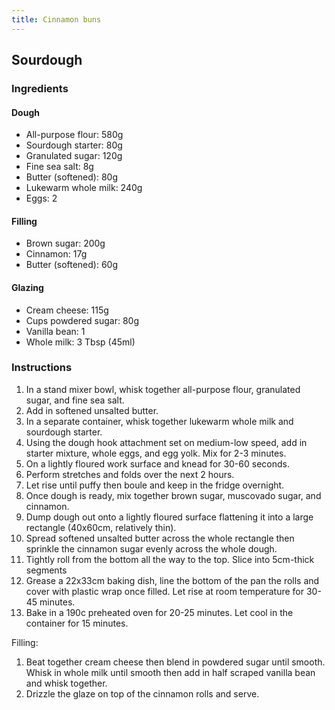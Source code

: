 ```yaml
---
title: Cinnamon buns
---
```


## Sourdough

### Ingredients

#### Dough

- All-purpose flour: 580g
- Sourdough starter: 80g
- Granulated sugar: 120g
- Fine sea salt: 8g
- Butter (softened): 80g
- Lukewarm whole milk: 240g
- Eggs: 2

#### Filling

- Brown sugar: 200g
- Cinnamon: 17g
- Butter (softened): 60g

#### Glazing

- Cream cheese: 115g
- Cups powdered sugar: 80g
- Vanilla bean: 1
- Whole milk: 3 Tbsp (45ml)

### Instructions

1. In a stand mixer bowl, whisk together all-purpose flour, granulated sugar, and fine sea salt.
1. Add in softened unsalted butter.
1. In a separate container, whisk together lukewarm whole milk and sourdough starter.
1. Using the dough hook attachment set on medium-low speed, add in starter mixture, whole eggs, and egg yolk. Mix for 2-3 minutes.
1. On a lightly floured work surface and knead for 30-60 seconds.
1. Perform stretches and folds over the next 2 hours.
1. Let rise until puffy then boule and keep in the fridge overnight.
1. Once dough is ready, mix together brown sugar, muscovado sugar, and cinnamon.
1. Dump dough out onto a lightly floured surface flattening it into a large rectangle (40x60cm, relatively thin).
1. Spread softened unsalted butter across the whole rectangle then sprinkle the cinnamon sugar evenly across the whole dough.
1. Tightly roll from the bottom all the way to the top. Slice into 5cm-thick segments
1. Grease a 22x33cm baking dish, line the bottom of the pan the rolls and cover with plastic wrap once filled.
   Let rise at room temperature for 30-45 minutes.
1. Bake in a 190c preheated oven for 20-25 minutes. Let cool in the container for 15 minutes.

Filling:
1. Beat together cream cheese then blend in powdered sugar until smooth. Whisk in whole milk until smooth then add in half scraped vanilla bean and whisk together.
1. Drizzle the glaze on top of the cinnamon rolls and serve.